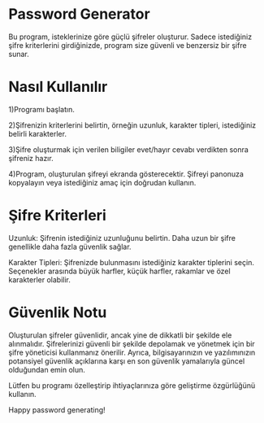 
# Password Generator

Bu program, isteklerinize göre güçlü şifreler oluşturur. Sadece istediğiniz şifre kriterlerini girdiğinizde, program size güvenli ve benzersiz bir şifre sunar.

# Nasıl Kullanılır

1)Programı başlatın.

2)Şifrenizin kriterlerini belirtin, örneğin uzunluk, karakter tipleri, istediğiniz belirli karakterler.

3)Şifre oluşturmak için verilen biligiler evet/hayır cevabı verdikten sonra şifreniz hazır.

4)Program, oluşturulan şifreyi ekranda gösterecektir.
Şifreyi panonuza kopyalayın veya istediğiniz amaç için doğrudan kullanın.

# Şifre Kriterleri

Uzunluk: Şifrenin istediğiniz uzunluğunu belirtin. Daha uzun bir şifre genellikle daha fazla güvenlik sağlar.

Karakter Tipleri: Şifrenizde bulunmasını istediğiniz karakter tiplerini seçin. Seçenekler arasında büyük harfler, küçük harfler, rakamlar ve özel karakterler olabilir.

# Güvenlik Notu

Oluşturulan şifreler güvenlidir, ancak yine de dikkatli bir şekilde ele alınmalıdır. Şifrelerinizi güvenli bir şekilde depolamak ve yönetmek için bir şifre yöneticisi kullanmanız önerilir. Ayrıca, bilgisayarınızın ve yazılımınızın potansiyel güvenlik açıklarına karşı en son güvenlik yamalarıyla güncel olduğundan emin olun.

Lütfen bu programı özelleştirip ihtiyaçlarınıza göre geliştirme özgürlüğünü kullanın.

Happy password generating!
